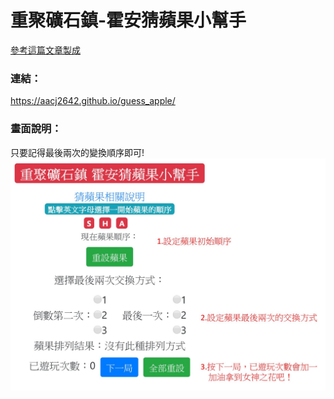 # 重聚礦石鎮-霍安猜蘋果小幫手
[參考這篇文章製成](https://forum.gamer.com.tw/C.php?bsn=1405&snA=25119)

### 連結：
https://aacj2642.github.io/guess_apple/
### 畫面說明：
只要記得最後兩次的變換順序即可!
![說明圖片](https://github.com/aacj2642/guess_apple/blob/master/%E7%8C%9C%E8%98%8B%E6%9E%9C%E8%AA%AA%E6%98%8E.JPG?raw=true)
